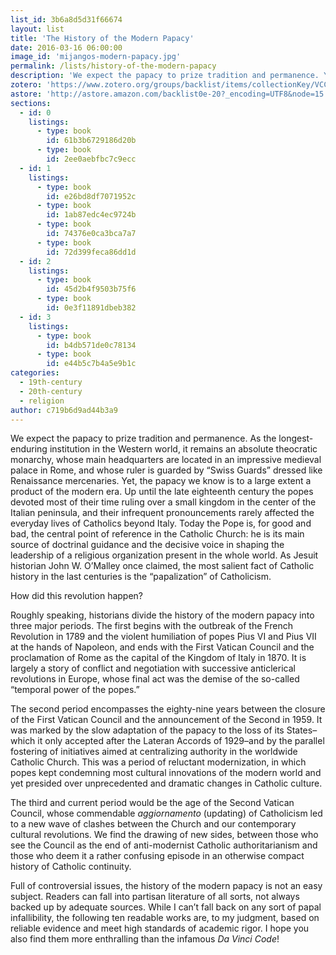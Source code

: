 ```yaml
---
list_id: 3b6a8d5d31f66674
layout: list
title: 'The History of the Modern Papacy'
date: 2016-03-16 06:00:00
image_id: 'mijangos-modern-papacy.jpg'
permalink: /lists/history-of-the-modern-papacy
description: 'We expect the papacy to prize tradition and permanence. Yet, the papacy we know is to a large extent a product of the modern era. As Jesuit historian John W. O’Malley once claimed, the most salient fact of Catholic history in the last centuries is the “papalization” of Catholicism. How did this revolution happen?'
zotero: 'https://www.zotero.org/groups/backlist/items/collectionKey/VCCTSWGP'
astore: 'http://astore.amazon.com/backlist0e-20?_encoding=UTF8&node=15'
sections: 
  - id: 0
    listings:
      - type: book
        id: 61b3b6729186d20b
      - type: book
        id: 2ee0aebfbc7c9ecc
  - id: 1
    listings:
      - type: book
        id: e26bd8df7071952c
      - type: book
        id: 1ab87edc4ec9724b
      - type: book
        id: 74376e0ca3bca7a7
      - type: book
        id: 72d399feca86dd1d
  - id: 2
    listings:
      - type: book
        id: 45d2b4f9503b75f6
      - type: book
        id: 0e3f11891dbeb382
  - id: 3
    listings:
      - type: book
        id: b4db571de0c78134
      - type: book
        id: e44b5c7b4a5e9b1c
categories:
  - 19th-century
  - 20th-century
  - religion
author: c719b6d9ad44b3a9
---
```

We expect the papacy to prize tradition and permanence. As the longest-enduring institution in the Western world, it remains an absolute theocratic monarchy, whose main headquarters are located in an impressive medieval palace in Rome, and whose ruler is guarded by “Swiss Guards” dressed like Renaissance mercenaries. Yet, the papacy we know is to a large extent a product of the modern era. Up until the late eighteenth century the popes devoted most of their time ruling over a small kingdom in the center of the Italian peninsula, and their infrequent pronouncements rarely affected the everyday lives of Catholics beyond Italy. Today the Pope is, for good and bad, the central point of reference in the Catholic Church: he is its main source of doctrinal guidance and the decisive voice in shaping the leadership of a religious organization present in the whole world. As Jesuit historian John W. O’Malley once claimed, the most salient fact of Catholic history in the last centuries is the “papalization” of Catholicism. 

How did this revolution happen?

Roughly speaking, historians divide the history of the modern papacy into three major periods. The first begins with the outbreak of the French Revolution in 1789 and the violent humiliation of popes Pius VI and Pius VII at the hands of Napoleon, and ends with the First Vatican Council and the proclamation of Rome as the capital of the Kingdom of Italy in 1870. It is largely a story of conflict and negotiation with successive anticlerical revolutions in Europe, whose final act was the demise of the so-called “temporal power of the popes.”

The second period encompasses the eighty-nine years between the closure of the First Vatican Council and the announcement of the Second in 1959. It was marked by the slow adaptation of the papacy to the loss of its States–which it only accepted after the Lateran Accords of 1929–and by the parallel fostering of initiatives aimed at centralizing authority in the worldwide Catholic Church. This was a period of reluctant modernization, in which popes kept condemning most cultural innovations of the modern world and yet presided over unprecedented and dramatic changes in Catholic culture. 

The third and current period would be the age of the Second Vatican Council, whose commendable _aggiornamento_ (updating) of Catholicism led to a new wave of clashes between the Church and our contemporary cultural revolutions. We find the drawing of new sides, between those who see the Council as the end of anti-modernist Catholic authoritarianism and those who deem it a rather confusing episode in an otherwise compact history of Catholic continuity.

Full of controversial issues, the history of the modern papacy is not an easy subject. Readers can fall into partisan literature of all sorts, not always backed up by adequate sources. While I can’t fall back on any sort of papal infallibility, the following ten readable works are, to my judgment, based on reliable evidence and meet high standards of academic rigor. I hope you also find them more enthralling than the infamous _Da Vinci Code_!
